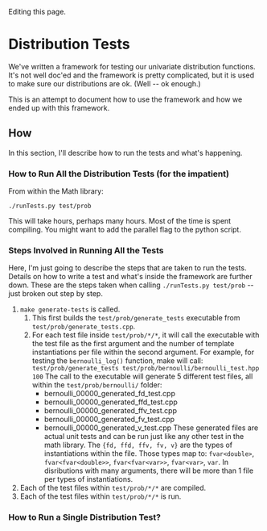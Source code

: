 Editing this page.

# Distribution Tests

We've written a framework for testing our univariate distribution functions. It's not well doc'ed and the framework is pretty complicated, but it is used to make sure our distributions are ok. (Well -- ok enough.)

This is an attempt to document how to use the framework and how we ended up with this framework.

## How

In this section, I'll describe how to run the tests and what's happening.

### How to Run All the Distribution Tests (for the impatient)

From within the Math library:

```
./runTests.py test/prob

```

This will take hours, perhaps many hours. Most of the time is spent compiling. You might want to add the parallel flag to the python script.


### Steps Involved in Running All the Tests

Here, I'm just going to describe the steps that are taken to run the tests. Details on how to write a test and what's inside the framework are further down. These are the steps taken when calling `./runTests.py test/prob` -- just broken out step by step.

1. `make generate-tests` is called.
    1. This first builds the `test/prob/generate_tests` executable from `test/prob/generate_tests.cpp`.
    2. For each test file inside `test/prob/*/*`, it will call the executable with the test file as the first argument and the number of template instantiations per file within the second argument. For example, for testing the `bernoulli_log()` function, make will call: `test/prob/generate_tests test/prob/bernoulli/bernoulli_test.hpp 100`
    The call to the executable will generate 5 different test files, all within the `test/prob/bernoulli/` folder:
        - bernoulli\_00000\_generated\_fd\_test.cpp
        - bernoulli\_00000\_generated\_ffd\_test.cpp
        - bernoulli\_00000\_generated\_ffv\_test.cpp
        - bernoulli\_00000\_generated\_fv\_test.cpp
        - bernoulli\_00000\_generated\_v\_test.cpp
    These generated files are actual unit tests and can be run just like any other test in the math library. The `{fd, ffd, ffv, fv, v}` are the types of instantiations within the file. Those types map to: `fvar<double>`, `fvar<fvar<double>>`, `fvar<fvar<var>>`, `fvar<var>`, `var`.
    In disributions with many arguments, there will be more than 1 file per types of instantiations. 
2. Each of the test files within `test/prob/*/*` are compiled.
3. Each of the test files within `test/prob/*/*` is run.


### How to Run a Single Distribution Test?
